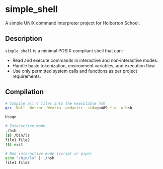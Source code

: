 # simple_shell

A simple UNIX command interpreter project for Holberton School.

## Description

`simple_shell` is a minimal POSIX‑compliant shell that can:  
- Read and execute commands in interactive and non‑interactive modes.  
- Handle basic tokenization, environment variables, and execution flow.  
- Use only permitted system calls and functions as per project requirements.  

## Compilation

```bash
# Compile all C files into the executable hsh
gcc -Wall -Werror -Wextra -pedantic -std=gnu89 *.c -o hsh

Usage

# Interactive mode
./hsh
($) /bin/ls
file1 file2
($) exit

# Non‑interactive mode (script or pipe)
echo "/bin/ls" | ./hsh
file1 file2

